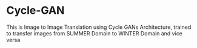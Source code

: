 # Cycle-GAN
This is Image to Image Translation using Cycle GANs Architecture, trained to transfer images from SUMMER Domain to WINTER Domain and vice versa
